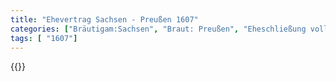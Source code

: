 ```yaml
---
title: "Ehevertrag Sachsen - Preußen 1607"
categories: ["Bräutigam:Sachsen", "Braut: Preußen", "Eheschließung vollzogen?:Ja", "verschiedenkonfessionelle Ehe?:Nein", "Dynastie Bräutigam:Wettin (Albertiner)", "Akteur Bräutigam:Wettin (Albertiner)", "Akteur Braut:Hohenzollern", "Textbezug?:ja", "Ständisch?:nein", "Ratifikation?:ja", "Sonstiges?:nein", "Bräutigam:Sachsen", "Braut: Preußen"]
tags: [ "1607"]
---
```

<!--more-->
{{<v91>}}